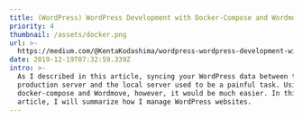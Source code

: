 ```yaml
---
title: (WordPress) WordPress Development with Docker-Compose and Wordmove
priority: 4
thumbnail: /assets/docker.png
url: >-
  https://medium.com/@KentaKodashima/wordpress-wordpress-development-with-docker-compose-and-wordmove-cf720d2618d
date: 2019-12-19T07:32:59.339Z
intro: >-
  As I described in this article, syncing your WordPress data between the
  production server and the local server used to be a painful task. Using
  docker-compose and Wordmove, however, it would be much easier. In this
  article, I will summarize how I manage WordPress websites.
---
```


